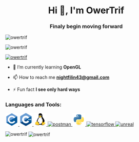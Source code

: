 <h1 align="center">Hi 👋, I'm OwerTrif</h1>
<h3 align="center">Finaly begin moving forward</h3>
<p align="right"></p><img src="[https://github-profile-trophy.vercel.app/?username=owertrif](https://i.pinimg.com/originals/eb/50/87/eb50875a68b04b0480fa929af2c7547c.gif)" alt="owertrif" /></p>

<p align="left"> <img src="https://komarev.com/ghpvc/?username=owertrif&label=Profile%20views&color=0e75b6&style=flat" alt="owertrif" /> </p>

<p align="left"> <a href="https://github.com/ryo-ma/github-profile-trophy"><img src="https://github-profile-trophy.vercel.app/?username=owertrif" alt="owertrif" /></a> </p>

- 🌱 I’m currently learning **OpenGL**

- 📫 How to reach me **nightfilin43@gmail.com**

- ⚡ Fun fact **I see only hard ways**

<h3 align="left">Languages and Tools:</h3>
<p align="left"> <a href="https://www.cprogramming.com/" target="_blank" rel="noreferrer"> <img src="https://raw.githubusercontent.com/devicons/devicon/master/icons/c/c-original.svg" alt="c" width="40" height="40"/> </a> <a href="https://www.w3schools.com/cpp/" target="_blank" rel="noreferrer"> <img src="https://raw.githubusercontent.com/devicons/devicon/master/icons/cplusplus/cplusplus-original.svg" alt="cplusplus" width="40" height="40"/> </a> <a href="https://www.linux.org/" target="_blank" rel="noreferrer"> <img src="https://raw.githubusercontent.com/devicons/devicon/master/icons/linux/linux-original.svg" alt="linux" width="40" height="40"/> </a> <a href="https://postman.com" target="_blank" rel="noreferrer"> <img src="https://www.vectorlogo.zone/logos/getpostman/getpostman-icon.svg" alt="postman" width="40" height="40"/> </a> <a href="https://www.python.org" target="_blank" rel="noreferrer"> <img src="https://raw.githubusercontent.com/devicons/devicon/master/icons/python/python-original.svg" alt="python" width="40" height="40"/> </a> <a href="https://www.tensorflow.org" target="_blank" rel="noreferrer"> <img src="https://www.vectorlogo.zone/logos/tensorflow/tensorflow-icon.svg" alt="tensorflow" width="40" height="40"/> </a> <a href="https://unrealengine.com/" target="_blank" rel="noreferrer"> <img src="https://raw.githubusercontent.com/kenangundogan/fontisto/036b7eca71aab1bef8e6a0518f7329f13ed62f6b/icons/svg/brand/unreal-engine.svg" alt="unreal" width="40" height="40"/> </a> </p>

<p><img align="left" src="https://github-readme-stats.vercel.app/api/top-langs?username=owertrif&show_icons=true&locale=en&layout=compact" alt="owertrif" /></p>

<p>&nbsp;<img align="center" src="https://github-readme-stats.vercel.app/api?username=owertrif&show_icons=true&locale=en" alt="owertrif" /></p>

